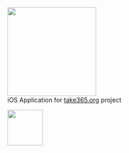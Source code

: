 <img src="https://take365.org/i/logo.svg" width="200"><br>
iOS Application for <a href="https://take365.org">take365.org</a> project 

<a href="https://itunes.apple.com/us/app/take365-po-odnoj-fotografii/id1082676900?mt=8">
<img class="centered" src="https://devimages.apple.com.edgekey.net/app-store/marketing/guidelines/images/badge-download-on-the-app-store.svg" alt="" data-hires-status="pending" height="80" widt="270">
</a>
